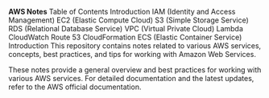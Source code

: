 **AWS Notes**
Table of Contents
Introduction
IAM (Identity and Access Management)
EC2 (Elastic Compute Cloud)
S3 (Simple Storage Service)
RDS (Relational Database Service)
VPC (Virtual Private Cloud)
Lambda
CloudWatch
Route 53
CloudFormation
ECS (Elastic Container Service)
Introduction
This repository contains notes related to various AWS services, concepts, best practices, and tips for working with Amazon Web Services.

These notes provide a general overview and best practices for working with various AWS services. For detailed documentation and the latest updates, refer to the AWS official documentation.
